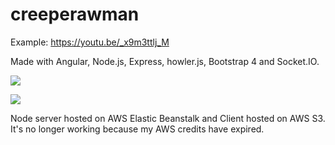 # creeperawman
Example: https://youtu.be/_x9m3ttlj_M

Made with Angular, Node.js, Express, howler.js, Bootstrap 4 and Socket.IO.

<img src="https://lh3.googleusercontent.com/ufaPtq1tL7Hl026PzR3FtX3GyJRBK_2LueI9MyLwaT196MoMcJQJbf9u81f37yMmGt3UBC_HdSLFtQERKidlqDUuBhR-WpFZ0LJ1jMe43gEks0ZefQqtAE8WcgdWT9AOKYgQpfTFTQ=w1170-h657-no"></img>

<img src="https://lh3.googleusercontent.com/RN1lc-pKy3AWr17QlR7lbqgIbB19uoH6t8IAk0x9BDeDmDBeqmInJrY0_Y--RVw63akng6aKx9WjNr_0rwnzPGsN2ciuAH2FToMU2CyzKEPMudFOnDWRfWzt9dubnUQqYw3EyeZ3-JpdSF5Sob8pvAzhrz8KIFn4CIRyeL6ac3Afb5HmOuTkQqDKWAWy4TwzDTZAi02LAmW2Z02BejPULEJ6oijaFkg3lzMuGiQCxaeNif3jxmX9lXFM7uYZ5hf5f9YatHgb3G_DGOIw7ZaMNgpRWxVgWwSFp2bWU7BkIBtG6eGv1QvMXTnQYb4PvkBtyd200Xigd2ZSMnc9mSuxJ8ohAPPePj1MYLNn4eiMwS11IQ9ciCKgiw3684KJrhSSfld2SZ6rJqOLoRz4jxOXBnus_LXlAw96sBkrt4dwSHJXPo4Fj_dxTqyC6rVGcaHHKWGZCfzpco9aO9wElaeD4IfV0bEioxI2k5kKIgG_2BeA_Xe7kubiOe4Y9R-0v7hE70BvO3vpDBbkqL52aGQra9VpN-qtikN-bFiBGn-yoVV5uRv5q9EuF6oBvB8x8fM8nMRGXotZtmW5F0e6sTObCnMFthtDT6-ph2YVjMMxgARSl6ePbQIKXmpO8h1uXXu-YgYSft93Q2MxyI6npf7U13kTRbuwOfZ1FkvNF4ugK7Bnv_YNzW5qBw=w1170-h657-no"></img>

Node server hosted on AWS Elastic Beanstalk and Client hosted on AWS S3. It's no longer working because my AWS credits have expired.
